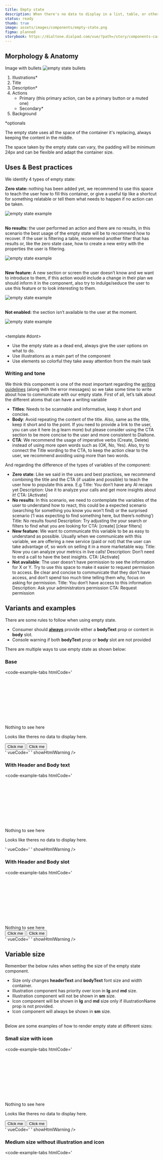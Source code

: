 ```yaml
---
title: Empty state
description: When there's no data to display in a list, table, or other information container, we use an ‘Empty State’ component to guide users, clarifying the expected information and suggesting ways to populate it.
status: ready
thumb: true
image: assets/images/components/empty-state.png
figma: planned
storybook: https://dialtone.dialpad.com/vue/?path=/story/components-card--default
---
```


<code-well-header>
  <dt-empty-state
    illustration-name="mind"
    header-text="Nothing to see here"
    body-text="Looks like there's no data to display here."
  >
    <template #body>
      <dt-stack direction="row" gap="300">
        <dt-button importance="clear">Click me</dt-button>
        <dt-button>Click me</dt-button>
      </dt-stack>
    </template>
  </dt-empty-state>
</code-well-header>

## Morphology & Anatomy

Image with bullets
<code-well-header>
<img class="d-w60p d-bs-lg" alt="empty state bullets" src="/assets/images/components/empty-state01.png">
</code-well-header>

1. Illustrations*
2. Title
3. Description*
4. Actions
   - Primary (this primary action, can be a primary button or a muted one)
   - Secondary*
5. Background

*optionals

The empty state uses all the space of the container it's replacing, always keeping the content in the middle.

The space taken by the empty state can vary, the padding will be minimum 24px and can be flexible and adapt the container size.

## Uses & Best practices

We identify 4 types of empty state:

<b> Zero state: </b> nothing has been added yet, we recommend to use this space to teach the user how to fill this container, or give a useful tip like a shortcut for something relatable or tell them what needs to happen if no action can be taken.

<img class="d-w100p d-bs-lg d-my8" alt="empty state example" src="/assets/images/components/empty-state02.png">
<br>
<br>

<b> No results:</b> the user performed an action and there are no results, in this scenario the best usage of the empty state will be to recommend how to recover. If the user is filtering a table, recommend another filter that has results or, like the zero state case, how to create a new entry with the properties the user is filtering.

<img class="d-w100p d-bs-lg d-my8" alt="empty state example" src="/assets/images/components/empty-state03.png">
<br>
<br>

<b> New feature:</b> A new section or screen the user doesn’t know and we want to introduce to them, if this action would include a change in their plan we should inform it in the component, also try to indulge/seduce the user to use this feature or to look interesting to them.

<img class="d-w100p d-bs-lg d-my8" alt="empty state example" src="/assets/images/components/empty-state04.png">
<br>
<br>

<b> Not enabled:</b> the section isn’t available to the user at the moment.

<img class="d-w100p d-bs-lgd-my8" alt="empty state example" src="/assets/images/components/empty-state05.png">
<br>
<br>

<dialtone-usage>
<template #do>

- Give the user all the information necessary to know how to proceed, but not so much they feel overwhelmed.
- If you are going to use an illustration or an icon, try to have it in a 2nd hierarchical level, to avoid distracting the user from the real task, we recommend to use desaturated color’s  illustrations and keep the text as a main thing the user should read.
- The background of the component should match the background of the environment
- The component can contain borders, depending on the context, see examples below.

</template>

<template #dont>

- Use the empty state as a dead end, always give the user options on what to do.
- Use illustrations as a main part of the component
- Use elements so colorful they take away attention from the main task
</template>

</dialtone-usage>

### Writing and tone

We think this component is one of the most important regarding the [writing guidelines](/guides/writing-guidelines/index.md) (along with the error messages) so we take some time to write about how to communicate with our empty state.
First of all, let’s talk about the different atoms that can have a writing variable

- <b>Titles</b>: Needs to be scannable and informative, keep it short and concise.
- <b>Body</b>:  Avoid repeating the content of the title. Also, same as the title, keep it short and to the point.
If you need to provide a link to the user, you can use it here (e.g learn more) but please consider using the CTA section to be more concise to the user and more consistent to Dialtone.
- <b>CTA</b>:  We recommend the usage of imperative verbs (Create, Delete) instead of using more open words such as (OK, No, Yes). Also, try to connect the Title wording to the CTA, to keep the action clear to the user, we recommend avoiding using more than two words.

And regarding the difference of the types of variables of the component:

- <b>Zero state</b>: Like we said in the uses and best practices, we recommend combining the title and the CTA (if usable and possible) to teach the user how to populate this area. E.g
Title: You don’t have any AI recaps yet
Description: Use it to analyze your calls and get more insights about it!
CTA: [Activate]
- <b>No results</b>: In this scenario, we need to contemplate the variables of the user to understand how to react, this could be a expected scenario (searching for something you know you won’t find) or the surprised scenario (‘I was expecting to find something here, but there’s nothing’)
Title: No results found
Description: Try adjusting the your search or filters to find what you are looking for
CTA: [create] [clear filters]
- <b>New feature</b>: We want to communicate this variable to be as easy to understand as possible. Usually when we communicate with this variable, we are offering a new service (paid or not) that the user can take advantage of, so work on selling it in a more marketable way.
Title: Now you can analyze your metrics in live calls!
Description: Don’t need to end a call to have the best insights.
CTA: [Activate]
- <b>Not available</b>: The user doesn’t have permission to see the information for X or Y. Try to use this space to make it easier to request permission to access. Be clear and concise to communicate that they don’t have access, and don’t spend too much time telling them why, focus on asking for permission.
Title: You don’t have access to this information
Description: Ask your administrators permission
CTA: Request permission

## Variants and examples

There are some rules to follow when using empty state.

- Consumer should <b><u>always</u></b> provide either a <b>bodyText</b> prop or content in <b>body</b> slot.
- Console warning if both <b>bodyText</b> prop or <b>body</b> slot are not provided

There are multiple ways to use empty state as shown below:

### Base

<code-well-header>
  <dt-empty-state
    illustration-name="mind"
    header-text="Nothing to see here"
    body-text="Looks like there's no data to display here."
  >
    <template #body>
      <dt-stack direction="row" gap="300">
        <dt-button importance="clear">Click me</dt-button>
        <dt-button>Click me</dt-button>
      </dt-stack>
    </template>
  </dt-empty-state>
</code-well-header>

<code-example-tabs
htmlCode='
<div class="d-stack d-stack--gap-0 d-empty-state d-empty-state--size-lg">
  <span class="d-empty-state__illustration">
    <svg>...</svg>
  </span>
  <div class="d-stack d-stack--gap-450 d-empty-state__content d-empty-state__content--lg">
    <div class="d-empty-state__header-text d-headline--xxl">Nothing to see here</div>
    <p class="d-empty-state__body-text d-body--md">Looks like theres no data to display here.</p>
  </div>
  <div class="d-stack d-stack--row d-stack--gap-300"><button class="d-btn">Click me</button> <button class="d-btn d-btn--primary">Click me</button></div>
</div>
'
vueCode='
<dt-empty-state
  illustration-name="mind"
  header-text="Nothing to see here"
  body-text="Looks like theres no data to display here."
>
  <template #body>
    <dt-stack direction="row" gap="300">
      <dt-button importance="clear">Click me</dt-button>
      <dt-button>Click me</dt-button>
    </dt-stack>
  </template>
</dt-empty-state>
'
showHtmlWarning />

### With Header and Body text

<code-well-header>
<dt-empty-state
  illustration-name="mind"
  header-text="Nothing to see here"
  body-text="Looks like theres no data to display here."
/>
</code-well-header>

<code-example-tabs
htmlCode='
<div class="d-stack d-stack--gap-0 d-empty-state d-empty-state--size-lg">
  <span class="d-empty-state__illustration">
    <svg>...</svg>
  </span>
  <div class="d-stack d-stack--gap-450 d-empty-state__content d-empty-state__content--lg">
    <div class="d-empty-state__header-text d-headline--xxl">Nothing to see here</div>
    <p class="d-empty-state__body-text d-body--md">Looks like theres no data to display here.</p>
  </div>
</div>
'
vueCode='
<dt-empty-state
  illustration-name="mind"
  header-text="Nothing to see here"
  body-text="Looks like theres no data to display here."
/>
'
showHtmlWarning />

### With Header and Body slot

<code-well-header>
  <dt-empty-state
    illustration-name="mind"
    header-text="Nothing to see here"
  >
    <template #body>
      <dt-stack direction="row" gap="300">
        <dt-button importance="clear">Click me</dt-button>
        <dt-button>Click me</dt-button>
      </dt-stack>
    </template>
  </dt-empty-state>
</code-well-header>

<code-example-tabs
htmlCode='
<div class="d-stack d-stack--gap-0 d-empty-state d-empty-state--size-lg">
  <span class="d-empty-state__illustration">
    <svg>...</svg>
  </span>
  <div class="d-stack d-stack--gap-450 d-empty-state__content d-empty-state__content--lg">
    <div class="d-empty-state__header-text d-headline--xxl">Nothing to see here</div>
  </div>
  <div class="d-stack d-stack--row d-stack--gap-300"><button class="d-btn">Click me</button> <button class="d-btn d-btn--primary">Click me</button></div>
</div>
'
vueCode='
<dt-empty-state
  illustration-name="mind"
  header-text="Nothing to see here"
>
  <template #body>
    <dt-stack direction="row" gap="300">
      <dt-button importance="clear">Click me</dt-button>
      <dt-button>Click me</dt-button>
    </dt-stack>
  </template>
</dt-empty-state>
'
showHtmlWarning />

## Variable size

Remember the below rules when setting the size of the empty state component.

- Size only changes <b>headerText</b> and <b>bodyText</b> font size and width container.
- Illustration component has priority over icon in <b>lg</b> and <b>md</b> size.
- Illustration component will not be shown in <b>sm</b> size.
- Icon component will be shown in <b>lg</b> and <b>md</b> size only if illustrationName prop is not provided.
- Icon component will always be shown in <b>sm</b> size.

<br>
Below are some examples of how to render empty state at different sizes:

### Small size with icon

<code-well-header>
<dt-empty-state
  size="sm"
  icon-name="concierge-bell"
  header-text="Nothing to see here"
  body-text="Looks like theres no data to display here."
>
  <template #body>
    <dt-stack direction="row" gap="300">
      <dt-button importance="clear">Click me</dt-button>
      <dt-button>Click me</dt-button>
    </dt-stack>
  </template>
</dt-empty-state>
</code-well-header>

<code-example-tabs
htmlCode='
<div class="d-stack d-stack--gap-0 d-empty-state d-empty-state--size-sm">
  <span class="d-empty-state__icon">
    <svg>...</svg>
  </span>
  <div class="d-stack d-stack--gap-450 d-empty-state__content d-empty-state__content--sm">
    <div class="d-empty-state__header-text d-headline--md">Nothing to see here</div>
    <p class="d-empty-state__body-text d-body--sm">Looks like theres no data to display here.</p>
  </div>
  <div class="d-stack d-stack--row d-stack--gap-300"><button class="d-btn">Click me</button> <button class="d-btn d-btn--primary">Click me</button></div>
</div>
'
vueCode='
<dt-empty-state
  size="sm"
  icon-name="concierge-bell"
  header-text="Nothing to see here"
  body-text="Looks like theres no data to display here."
>
  <template #body>
    <dt-stack direction="row" gap="300">
      <dt-button importance="clear">Click me</dt-button>
      <dt-button>Click me</dt-button>
    </dt-stack>
  </template>
</dt-empty-state>
'
showHtmlWarning />

### Medium size without illustration and icon

<code-well-header>
<dt-empty-state
  size="md"
  icon-name="concierge-bell"
  header-text="Nothing to see here"
  body-text="Looks like theres no data to display here."
>
  <template #body>
    <dt-stack direction="row" gap="300">
      <dt-button importance="clear">Click me</dt-button>
      <dt-button>Click me</dt-button>
    </dt-stack>
  </template>
</dt-empty-state>
</code-well-header>

<code-example-tabs
htmlCode='
<div class="d-stack d-stack--gap-0 d-empty-state d-empty-state--size-md">
  <span class="d-empty-state__icon">
    <svg>...</svg>
  </span>
  <div class="d-stack d-stack--gap-450 d-empty-state__content d-empty-state__content--md">
    <div class="d-empty-state__header-text d-headline--xl">Nothing to see here</div>
    <p class="d-empty-state__body-text d-body--sm">Looks like theres no data to display here.</p>
  </div>
  <div class="d-stack d-stack--row d-stack--gap-300"><button class="d-btn">Click me</button> <button class="d-btn d-btn--primary">Click me</button></div>
</div>
'
vueCode='
<dt-empty-state
  size="md"
  icon-name="concierge-bell"
  header-text="Nothing to see here"
  body-text="Looks like theres no data to display here."
>
  <template #body>
    <dt-stack direction="row" gap="300">
      <dt-button importance="clear">Click me</dt-button>
      <dt-button>Click me</dt-button>
    </dt-stack>
  </template>
</dt-empty-state>
'
showHtmlWarning />

## Vue API

<component-vue-api component-name="empty-state" />

## Classes

At a minimum, empty state requires a body of content. It can optionally contain a header with buttons, or a footer with buttons/text.

<component-class-table component-name="empty-state"></component-class-table>
